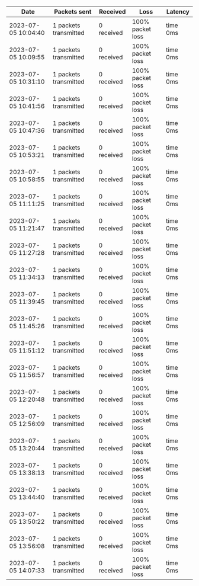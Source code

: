 |**Date**|**Packets sent**|**Received**|**Loss**|**Latency**|
|--|--|--|--|--|
|2023-07-05 10:04:40|1 packets transmitted| 0 received| 100% packet loss| time 0ms |
|2023-07-05 10:09:55|1 packets transmitted| 0 received| 100% packet loss| time 0ms |
|2023-07-05 10:31:10|1 packets transmitted| 0 received| 100% packet loss| time 0ms |
|2023-07-05 10:41:56|1 packets transmitted| 0 received| 100% packet loss| time 0ms |
|2023-07-05 10:47:36|1 packets transmitted| 0 received| 100% packet loss| time 0ms |
|2023-07-05 10:53:21|1 packets transmitted| 0 received| 100% packet loss| time 0ms |
|2023-07-05 10:58:55|1 packets transmitted| 0 received| 100% packet loss| time 0ms |
|2023-07-05 11:11:25|1 packets transmitted| 0 received| 100% packet loss| time 0ms |
|2023-07-05 11:21:47|1 packets transmitted| 0 received| 100% packet loss| time 0ms |
|2023-07-05 11:27:28|1 packets transmitted| 0 received| 100% packet loss| time 0ms |
|2023-07-05 11:34:13|1 packets transmitted| 0 received| 100% packet loss| time 0ms |
|2023-07-05 11:39:45|1 packets transmitted| 0 received| 100% packet loss| time 0ms |
|2023-07-05 11:45:26|1 packets transmitted| 0 received| 100% packet loss| time 0ms |
|2023-07-05 11:51:12|1 packets transmitted| 0 received| 100% packet loss| time 0ms |
|2023-07-05 11:56:57|1 packets transmitted| 0 received| 100% packet loss| time 0ms |
|2023-07-05 12:20:48|1 packets transmitted| 0 received| 100% packet loss| time 0ms |
|2023-07-05 12:56:09|1 packets transmitted| 0 received| 100% packet loss| time 0ms |
|2023-07-05 13:20:44|1 packets transmitted| 0 received| 100% packet loss| time 0ms |
|2023-07-05 13:38:13|1 packets transmitted| 0 received| 100% packet loss| time 0ms |
|2023-07-05 13:44:40|1 packets transmitted| 0 received| 100% packet loss| time 0ms |
|2023-07-05 13:50:22|1 packets transmitted| 0 received| 100% packet loss| time 0ms |
|2023-07-05 13:56:08|1 packets transmitted| 0 received| 100% packet loss| time 0ms |
|2023-07-05 14:07:33|1 packets transmitted| 0 received| 100% packet loss| time 0ms |
